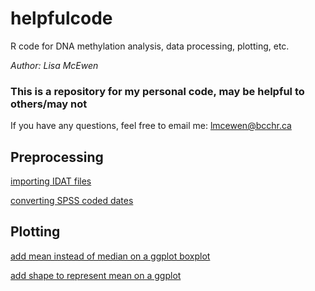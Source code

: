# helpfulcode
R code for DNA methylation analysis, data processing, plotting, etc.

*Author: Lisa McEwen*

### This is a repository for my personal code, may be helpful to others/may not

If you have any questions, feel free to email me: lmcewen@bcchr.ca

## Preprocessing 
[importing IDAT files](https://github.com/lmcewen/helpfulcode/blob/master/importIDATs_GEO.Rmd)

[converting SPSS coded dates](https://github.com/lmcewen/helpfulcode/edit/master/spssDates.Rmd)


## Plotting
[add mean instead of median on a ggplot boxplot](https://github.com/lmcewen/helpfulcode/blob/master/stat_summary_meanBoxplot.Rmd)

[add shape to represent mean on a ggplot](https://github.com/lmcewen/helpfulcode/blob/master/stat_summary_meanShape.Rmd)

